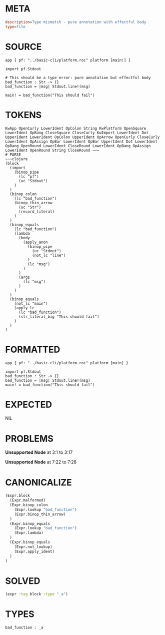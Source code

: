 # META
~~~ini
description=Type mismatch - pure annotation with effectful body
type=file
~~~
# SOURCE
~~~roc
app { pf: "../basic-cli/platform.roc" platform [main!] }

import pf.Stdout

# This should be a type error: pure annotation but effectful body
bad_function : Str -> {}
bad_function = |msg| Stdout.line!(msg)

main! = bad_function("This should fail")
~~~
# TOKENS
~~~text
KwApp OpenCurly LowerIdent OpColon String KwPlatform OpenSquare LowerIdent OpBang CloseSquare CloseCurly KwImport LowerIdent Dot UpperIdent LowerIdent OpColon UpperIdent OpArrow OpenCurly CloseCurly LowerIdent OpAssign OpBar LowerIdent OpBar UpperIdent Dot LowerIdent OpBang OpenRound LowerIdent CloseRound LowerIdent OpBang OpAssign LowerIdent OpenRound String CloseRound ~~~
# PARSE
~~~clojure
(block
  (import
    (binop_pipe
      (lc "pf")
      (uc "Stdout")
    )
  )
  (binop_colon
    (lc "bad_function")
    (binop_thin_arrow
      (uc "Str")
      (record_literal)
    )
  )
  (binop_equals
    (lc "bad_function")
    (lambda
      (body
        (apply_anon
          (binop_pipe
            (uc "Stdout")
            (not_lc "line")
          )
          (lc "msg")
        )
      )
      (args
        (lc "msg")
      )
    )
  )
  (binop_equals
    (not_lc "main")
    (apply_lc
      (lc "bad_function")
      (str_literal_big "This should fail")
    )
  )
)
~~~
# FORMATTED
~~~roc
app { pf: "../basic-cli/platform.roc" platform [main] }

import pf.Stdout
bad_function : Str -> {}
bad_function = |msg| Stdout.line!(msg)
main! = bad_function("This should fail")
~~~
# EXPECTED
NIL
# PROBLEMS
**Unsupported Node**
at 3:1 to 3:17

**Unsupported Node**
at 7:22 to 7:28

# CANONICALIZE
~~~clojure
(Expr.block
  (Expr.malformed)
  (Expr.binop_colon
    (Expr.lookup "bad_function")
    (Expr.binop_thin_arrow)
  )
  (Expr.binop_equals
    (Expr.lookup "bad_function")
    (Expr.lambda)
  )
  (Expr.binop_equals
    (Expr.not_lookup)
    (Expr.apply_ident)
  )
)
~~~
# SOLVED
~~~clojure
(expr :tag block :type "_a")
~~~
# TYPES
~~~roc
bad_function : _a
~~~
